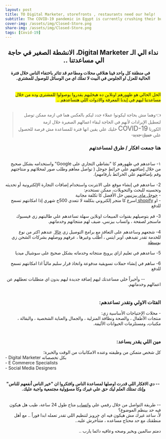 ```yaml
---
layout: post
title: TO Digital Marketer, storefronts , restaurants need our help!
subtitle: The COVID-19 pandemic in Egypt is currently crushing their businesses.
cover-img: /assets/img/Closed-Store.png
share-img: /assets/img/Closed-Store.png
tags: [Covid-19]
---
```


<div dir="ltr" style="text-align: left;" trbidi="on">
<div class="separator" style="clear: both; text-align: center;">
</div>
<div dir="rtl" style="text-align: right;">
<h2 style="text-align: center;">
نداء الي الـ Digital Marketer، الانشطة الصغير في حاجة الي مساعدتنا ..&nbsp;</h2>
</div>
<div dir="rtl" style="text-align: right;">
<h4 style="text-align: center;">
&nbsp; &nbsp; &nbsp;في منظقة كل واحد فينا هنلاقي محلات ومطاعم قد تتاثر باختفاء الناس خلال فترة الحالية للعزل او الجلوس في البيت لا تملك اي من الوسائل للوصول للمشتري.</h4>
</div>
<div dir="rtl" style="text-align: right;">
<br /></div>
<div dir="rtl" style="text-align: right;">
<span style="background-color: yellow;">الحل الحالي هو ظهورهم اونلاين ده هيخليهم يقدروا يوصولوا للمشتري وده من خلال مساعدتنا&nbsp;</span><span style="background-color: yellow;">ليهم في إيدنا المعرفة والادوات اللي هتساعدهم ..&nbsp;</span></div>
<div dir="rtl" style="text-align: right;">
<br /></div>
<blockquote class="tr_bq" dir="rtl" style="text-align: center;">
<div style="text-align: right;">
<span face="&quot;trebuchet ms&quot; , sans-serif"><span style="background-color: white;">👈وهما مش بحاجة ليكونوا عملاء جدد ليكم بالعكس هما في ازمة ممكن توصل لتعطيل الإيرادات لأنهم في الحاجة لبقاء اعمالهم الصغيرة خلال ازمة الكورنا&nbsp;</span><span style="font-size: 20.8px; text-align: left;">COVID-19</span><span style="background-color: white;">&nbsp;</span><span style="background-color: white;">خليك علي يقين انها فترة للمساعدة مش فرصة للحصول علي <strike>عميل جديد&nbsp;</strike></span></span></div>
</blockquote>
<h3 dir="rtl" style="text-align: right;">
<span style="background-color: white;">هنا جمعت افكار / طرق لمساعدتهم&nbsp;</span></h3>
<div dir="rtl" style="text-align: right;">
<span style="background-color: white;"><br /></span></div>
<div dir="rtl" style="text-align: right;">
<span style="background-color: white;">١-&nbsp;</span>ساعدهم في ظهورهم كا "نشاطي التجاري على Google" واستخدامه بشكل صحيح من خلال إضافتهم علي خرائط جوجل ( تواصل معاهم وطلب صور لمحلاتهم و منتاجتهم وقم بإضافتهم علي الخرائط بأرقامهم).&nbsp;</div>
<div dir="rtl" style="text-align: right;">
<br /></div>
<div dir="rtl" style="text-align: right;">
2- ساعدهم في إنشاء موقع على الانترنت واستخدام إضافات التجارة الإلكترونية أو تحديثه وتحسينه للبحث والتحويلات، ممكن نستخدم:</div>
<div dir="rtl" style="text-align: right;">
-&nbsp;<a href="https://www.google.com/business/" target="_blank">جوجل ماي بيزنيس</a> حل الأفضل كا تكلفة مجانية&nbsp;</div>
<div dir="rtl" style="text-align: right;">
- او <a href="http://www.shopify.com/" target="_blank">shopify </a>اسرع كا متجر إلكتروني بتكلفة لا تتعدي 500ج شهري إذا امكانتهم تسمح للدفع</div>
<div dir="rtl" style="text-align: right;">
<br /></div>
<div dir="rtl" style="text-align: right;">
3- قم بتوصيلهم بقنوات المبيعات اونلاين سهلة تساعدهم علي طالبتهم زي فيسبوك ماسنجر لصفحة ، واتساب بيزنس، ضيف لهم منتجاتهم وخدماتهم.&nbsp;</div>
<div dir="rtl" style="text-align: right;">
<br /></div>
<div dir="rtl" style="text-align: right;">
4-&nbsp;شجعهم وساعدهم على التعاقد مع برامج التوصيل زي <a href="https://www.halan.com/" target="_blank">حالا </a>&nbsp;عندهم اكتر من نوع للخدمة تقدر تفيدهم، اوبر ايتس ، اُطلب وغيرها ، عرفهم ووصلهم بشركات الشحن زي <a href="http://bosta.co/ar/" target="_blank">بوسطة</a>&nbsp;</div>
<div dir="rtl" style="text-align: right;">
<br /></div>
<div dir="rtl" style="text-align: right;">
5- ساعدهم في تعليم ازاي يرويج منتجاته وخدماته بشكل صحيح على سوشيال ميديا&nbsp;</div>
<div dir="rtl" style="text-align: right;">
<br /></div>
<div dir="rtl" style="text-align: right;">
6-&nbsp;ساهم في إنشاء حملات تسويقية مدفوعة واتخاذ قرار سليم مالياً اذا امكانتهم تسمح للدفع</div>
<div dir="rtl" style="text-align: right;">
<br /></div>
<div dir="rtl" style="text-align: right;">
&nbsp; &nbsp; &nbsp; &nbsp; &nbsp; &nbsp; &nbsp;-- وأخيراً خلي مساعدتك ليهم إضافة جديدة ليهم بدون اي متطلبات تعطلهم عن اعمالهم وخدماتهم.&nbsp;</div>
<div dir="rtl" style="text-align: right;">
<br /></div>
<div dir="rtl" style="text-align: right;">
<h3 style="text-align: right;">
<span style="background-color: white;">الفئات الاولي&nbsp;</span>وتقدر تساعدهم:&nbsp;</h3>
<div>
<span style="background-color: white;">- محلات الإحتياجات الأساسية&nbsp;زي:&nbsp;</span></div>
<span style="background-color: white;">منتجات الأطفال ، والصحة ونظافة المنزلية ، والجمال والعناية الشخصية ، والبقالة ، مكتبات، ومستلزمات الحيوانات الأليفة.</span></div>
<div dir="rtl" style="text-align: right;">
<br /></div>
<h3 dir="rtl" style="text-align: right;">
مين اللي يقدر يساعد:&nbsp;</h3>
<div dir="rtl" style="text-align: right;">
كل شخص متمكن من وظيفته وعنده الامكانيات من الوقت والخبرة؛</div>
<div>
-&nbsp;Digital Marketer بكل تخصصاته&nbsp;</div>
<div>
- E Commerce Specialists&nbsp;</div>
<div>
- Social Media Designers&nbsp;&nbsp;</div>
<div dir="rtl" style="text-align: right;">
<br />
<br /></div>
<div dir="rtl" style="text-align: right;">
<div style="text-align: center;">
<b>-- دي الافكار اللي قدرت اوصلها لمساعدة الناس وافتكروا ان "خير الناس أنفعهم للناس" وإنك تمتلك العلم ليك حق علي غيرك وكا مسؤولية مجتمعية واجبة عليك.&nbsp;</b></div>
</div>
<div dir="rtl" style="text-align: right;">
<div style="text-align: center;">
<br /></div>
</div>
<div dir="rtl" style="text-align: right;">
<br /></div>
<div dir="rtl" style="text-align: right;">
-- طريقة التواصل من خلال رقمي علي&nbsp;<a href="https://wa.me/201066455550?text=DigitalMarkter" target="_blank">واتساب</a>&nbsp;متاح طول 24 ساعة، طيب هل هيكون فيه حد بينظم الموضوع؟</div>
<div dir="rtl" style="text-align: right;">
لأ، ساعد غيرك مش هيكون فيه اي جروبز لتنظيم اللي تقدر تعمله ابدا فوراً .. مع أهل منطقتك مع حد محتاج مساعده ، متتأخرش عليه..<br />
<br /></div>
<div dir="rtl" style="text-align: right;">
<div dir="rtl">
دمتم سالمين وبخير وصحه وعافيه دائما يارب ..&nbsp;</div>
<div dir="rtl">
<br /></div>
</div>
</div>
